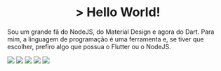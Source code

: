 <h1 style=" text-align: center ">> Hello World! </h1>

Sou um grande fã do NodeJS, do Material Design e agora do Dart. Para mim, a linguagem de programação é uma ferramenta e, se tiver que escolher, prefiro algo que possua o Flutter ou o NodeJS.

<div class=''>
      <img src="https://img.shields.io/badge/Vue.js-35495E?style=for-the-badge&amp;logo=vue.js&amp;logoColor=4FC08D"/>
       <img src="https://img.shields.io/badge/Node.js-43853D?style=for-the-badge&amp;logo=node.js&amp;logoColor=white"/>
      <img src="https://img.shields.io/badge/MongoDB-4EA94B?style=for-the-badge&amp;logo=mongodb&amp;logoColor=white"/>
      <img src="https://img.shields.io/badge/Flutter-02569B?style=for-the-badge&amp;logo=flutter&amp;logoColor=white"/> 
      <img src="https://img.shields.io/badge/Visual_Studio_Code-0078D4?style=for-the-badge&amp;logo=visual%20studio%20code&amp;logoColor=white"/>

</div>

